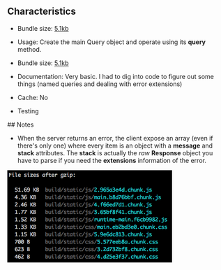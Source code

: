 ## Characteristics
* Bundle size: [5.1kb](https://bundlephobia.com/result?p=fetchql@3.0.0)

* Usage: Create the main Query object and operate using its **query** method.
* Bundle size: [5.1kb](https://bundlephobia.com/result?p=fetchql@3.0.0)
* Documentation: Very basic. I had to dig into code to figure out some things (named queries and dealing with error extensions)
* Cache: No
* Testing

## Notes
* When the server returns an error, the client expose an array (even if there's only one) where every item is an object with a **message** and **stack** attributes. The **stack** is actually the _raw_ **Response** object you have to parse if you need the **extensions** information of the error.

![fetchql-app-sizes](./fetchql-app-sizes.png)
